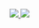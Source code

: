 

<!---
Shohruh04/Shohruh04 is a ✨ special ✨ repository because its `README.md` (this file) appears on your GitHub profile.
You can click the Preview link to take a look at your changes.
--->
<p align="center"><a href="https://github.com/anuraghazra/github-readme-stats">
  <img src="https://github-readme-stats.vercel.app/api?username=Shohruh04&show_icons=true&theme=dark#gh-dark-mode-only" />
  <img src="https://github-readme-stats.vercel.app/api?username=Shohruh04&hide=contribs,prs" />
</a></p>
